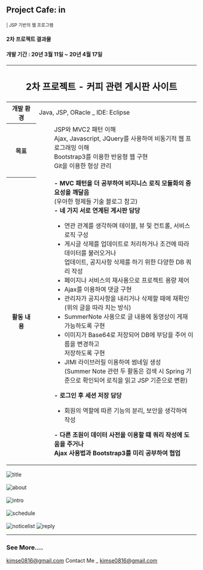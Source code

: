 <h2>Project Cafe: in</h2><small>| JSP 기반의 웹 프로그램</small>
<h4>2차 프로젝트 결과물<h4>
<h4>개발 기간 : 20년 3월 11일 ~ 20년 4월 17일</h4>
<table>
  <tr>
    <thead>
    <th colspan="2">
      <h2>2차 프로젝트 - 커피 관련 게시판 사이트</h2>
    </th>
  </tr>
  </thead>
  <tbody>
  <tr>
    <th width=100>개발 환경</th>
    <td width=600>Java, JSP, ORacle _ IDE: Eclipse</td>
  </tr>
  <tr>
    <th>목표</th>
    <td>
      <dl>
        <dd>JSP와 MVC2 패턴 이해</dd>
        <dd>Ajax, Javascript, JQuery를 사용하여 비동기적 웹 프로그래밍 이해</dd>
        <dd>Bootstrap3를 이용한 반응형 웹 구현</dd>
        <dd>Git을 이용한 형상 관리</dd>
      </dl>
    </td>
  </tr>
  <tr>
    <th>활동 내용</th>
    <td>
      <dl>
        <dd><b>- MVC 패턴을 더 공부하여 비지니스 로직 모듈화의 중요성을 깨달음</b></dd>
        <dd>(우아한 형제들 기술 블로그 참고)</dd>
        <dd><b>- 네 가지 서로 연계된 게시판 담당</b></dd>
        <dd>
          <ul>
            <li> 연관 관계를 생각하며 테이블, 뷰 및 컨트롤, 서비스 로직 구성</li>
            <li> 게시글 삭제를 업데이트로 처리하거나 조건에 따라 데이터를 불러오거나<br />
              업데이트, 공지사항 삭제를 하기 위한 다양한 DB 쿼리 작성</li>
            <li> 페이지나 서비스의 재사용으로 프로젝트 용량 제어</li>
            <li> Ajax를 이용하여 댓글 구현</li>
            <li> 관리자가 공지사항을 내리거나 삭제할 때에 재확인<br />
              (위의 글을 따라 치는 방식)</li>
            <li> SummerNote 사용으로 글 내용에 동영상이 게재 가능하도록 구현</li>
            <li> 이미지가 Base64로 저장되어 DB에 부담을 주어 이름을 변경하고<br />
              저장하도록 구현</li>
            <li> JIMI 라이브러릴 이용하여 썸네일 생성<br />
              (Summer Note 관련 두 활동은 검색 시 Spring 기준으로 확인되어 로직을 읽고 JSP 기준으로 변환)</li>
          </ul>
        </dd>
        <dd><b>- 로그인 후 세션 저장 담당</b></dd>
        <dd><ul><li>회원의 역할에 따른 기능의 분리, 보안을 생각하여 작성</li></ul></dd>
        <dd><b>- 다른 조원이 데이터 사전을 이용할 떄 쿼리 작성에 도움을 주거나<br />
          Ajax 사용법과 Bootstrap3를 미리 공부하여 협업</b></dd>
        </dl>
      </td>
  </tr>
  </tbody>
 </table>
  
  <img src="https://user-images.githubusercontent.com/57349788/86536588-d82fe700-bf23-11ea-85e9-835e55be892b.png" alt="title" />
  <br /><br />
  <img src="https://user-images.githubusercontent.com/57349788/86536590-db2ad780-bf23-11ea-97fd-b4ce1e04e890.png" alt="about" />
  <br /><br />
  <img src="https://user-images.githubusercontent.com/57349788/86536593-dd8d3180-bf23-11ea-83e5-e49054d55827.png" alt="intro" />
  <br /><br />
  <img src="https://user-images.githubusercontent.com/57349788/86536594-dfef8b80-bf23-11ea-941c-ceb95bd4d6bc.png" alt="schedule" />
  <br /><br />
  <img src="https://user-images.githubusercontent.com/57349788/86536598-e251e580-bf23-11ea-9fa4-c816f0f88516.png" alt="noticelist" />
  <img src="https://user-images.githubusercontent.com/57349788/86536601-e4b43f80-bf23-11ea-9bc9-52e64c932114.png" alt="reply" />
<br />
  <hr />
  <h3>See More....</h3>

[kimse0816@gmail.com](kimse0816@gmail.com, "Seo_sMail")
  Contact Me _  kimse0816@gmail.com
